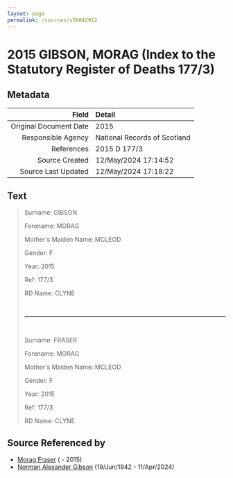 ```yaml
---
layout: page
permalink: /sources/s38042912
---
```


# 2015 GIBSON, MORAG (Index to the Statutory Register of Deaths 177/3)

## Metadata
Field | Detail
---:|:---
Original Document Date | 2015
Responsible Agency | National Records of Scotland
References | 2015 D 177/3
Source Created | 12/May/2024 17:14:52
Source Last Updated | 12/May/2024 17:18:22

## Text

> Surname: GIBSON
>
> Forename: MORAG
>
> Mother's Maiden Name: MCLEOD
>
> Gender: F
>
> Year: 2015
>
> Ref: 177/3
>
> RD Name: CLYNE
>
> <br/>
>
> --- 
>
> <br/>
>
> Surname: FRASER
>
> Forename: MORAG
>
> Mother's Maiden Name: MCLEOD
>
> Gender: F
>
> Year: 2015
>
> Ref: 177/3
>
> RD Name: CLYNE
>

## Source Referenced by

* [Morag Fraser](../people/@35363781@-morag-fraser-b-d2015.md) ( - 2015)
* [Norman Alexander Gibson](../people/@86606770@-norman-alexander-gibson-b1942-6-19-d2024-4-11.md) (19/Jun/1942 - 11/Apr/2024)
